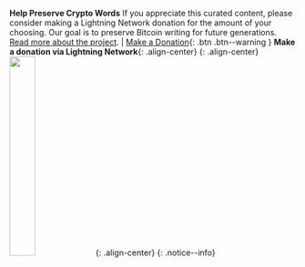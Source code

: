 
**Help Preserve Crypto Words** If you appreciate this curated content, please consider making a Lightning Network donation for the amount of your choosing. Our goal is to preserve Bitcoin writing for future generations. [Read more about the project](https://cryptowords.github.io/about/##goals-and-scope). | [Make a Donation](https://paywall.link/to/thanks){: .btn .btn--warning }
**Make a donation via Lightning Network**{: .align-center}
{: .align-center}
<img src="https://paywall.link/to/donation" style="width: 30%; height: 30%"/>{: .align-center}
{: .notice--info}
